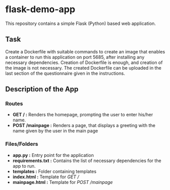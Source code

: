 # flask-demo-app
This repository contains a simple Flask (Python) based web application.

## Task
Create a Dockerfile with suitable commands to create an image that enables a container to run this application on port 5685, after installing any necessary dependencies.
Creation of Dockerfile is enough, and creation of the image is not necessary.
The created Dockerfile can be uploaded in the last section of the questionnaire given in the instructions.

## Description of the App

### Routes
* __GET / :__  Renders the homepage, prompting the user to enter his/her name.
* __POST /mainpage :__ Renders a page, that displays a greeting with the name given by the user in the main page

### Files/Folders

* __app.py :__ Entry point for the application
* __requirements.txt :__ Contains the list of necessary dependencies for the app to run.
*  __templates :__ Folder containing templates
  * __index.html :__ Template for *GET /*
  * __mainpage.html :__ Template for *POST /mainpage*
